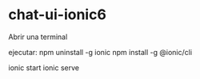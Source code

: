 # chat-ui-ionic6

Abrir una terminal

ejecutar:
npm uninstall -g ionic
npm install -g @ionic/cli

ionic start
ionic serve
